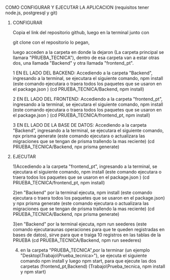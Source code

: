COMO CONFIGURAR Y EJECUTAR LA APLICACION
(requisitos tener node.js, postgresql y git)

1) CONFIGURAR

    Copia el link del repositorio github, luego en la terminal junto con 
    
    git clone con el repositorio lo pegan,

    luego acceden a la carpeta en donde la dejaron (La carpeta principal se llamara "PRUEBA_TECNICA"), 
    dentro de esa carpeta van a estar otras dos, una llamada "Backend" y otra llamada "frontend_pt".

    1 EN EL LADO DEL BACKEND: Accediendo a la carpeta "Backend", ingresando a la terminal, se ejecutara 
                            el siguiente comando, npm install (este comando ejecutara o traera todos los paquetes que se usaron en el package.json ) 
                            (cd PRUEBA_TECNICA/Backend, npm install)

    2 EN EL LADO DEL FRONTEND: Accediendo a la carpeta "frontend_pt", ingresando a la terminal, se ejecutara 
                            el siguiente comando, npm install (este comando ejecutara o traera todos los paquetes que se usaron en el package.json ) 
                            (cd PRUEBA_TECNICA/frontend_pt, npm install)

    3 EN EL LADO DE LA BASE DE DATOS: Accediendo a la carpeta "Backend", ingresando a la terminal, se ejecutara 
                            el siguiente comando, npx prisma generate (este comando ejecutara o actualizara las migraciones que se tengan de prisma trallendo la mas reciente) 
                            (cd PRUEBA_TECNICA/Backend, npx prisma generate)

2) EJECUTAR 

    1)Accediendo a la carpeta "frontend_pt", ingresando a la terminal, se ejecutara 
    el siguiente comando, npm install (este comando ejecutara o traera todos los paquetes que se usaron en el package.json )
    (cd PRUEBA_TECNICA/frontend_pt, npm install)

    2)en "Backend" por la terminal ejecuta, npm install (este comando ejecutara o traera todos los paquetes que se usaron en el package.json) y npx prisma generate (este comando ejecutara o actualizara las migraciones que se tengan de prisma trallendo la mas reciente)
    (cd PRUEBA_TECNICA/Backend, npx prisma generate)

    3)en "Backend" por la terminal ejecuta, npm run seederes (este comando ejecutaraunas operaciones para que te queden registradas en bases de datos), sirve para que e traiga 10 registros en las tablas de la PRUEBA
    (cd PRUEBA_TECNICA/Backend, npm run seederes)

    4) en la carpeta "PRUEBA_TECNICA",por la terminar (un ejemplo "Desktop\Trabajo\Prueba_tecnica>"), se ejecuta el siguiente comando npm install y luego npm start, para que ejecute las dos carpetas (frontend_pt,Backend) 
    (Trabajo\Prueba_tecnica, npm install y npm start)